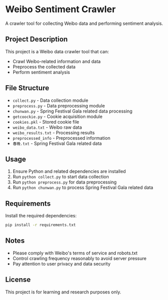 # Weibo Sentiment Crawler

A crawler tool for collecting Weibo data and performing sentiment analysis.

## Project Description

This project is a Weibo data crawler tool that can:
- Crawl Weibo-related information and data
- Preprocess the collected data
- Perform sentiment analysis

## File Structure

- `collect.py` - Data collection module
- `preprocess.py` - Data preprocessing module
- `chunwan.py` - Spring Festival Gala related data processing
- `getcoockie.py` - Cookie acquisition module
- `cookies.pkl` - Stored cookie file
- `weibo_data.txt` - Weibo raw data
- `weibo_results.txt` - Processing results
- `preprocessed_info` - Preprocessed information
- `春晚.txt` - Spring Festival Gala related data

## Usage

1. Ensure Python and related dependencies are installed
2. Run `python collect.py` to start data collection
3. Run `python preprocess.py` for data preprocessing
4. Run `python chunwan.py` to process Spring Festival Gala related data

## Requirements

Install the required dependencies:
```bash
pip install -r requirements.txt
```

## Notes

- Please comply with Weibo's terms of service and robots.txt
- Control crawling frequency reasonably to avoid server pressure
- Pay attention to user privacy and data security

## License

This project is for learning and research purposes only.

